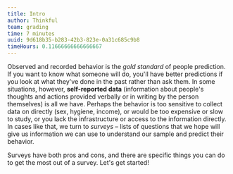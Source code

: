 ```yaml
---
title: Intro
author: Thinkful
team: grading
time: 7 minutes
uuid: 9d618b35-b283-42b3-823e-0a31c685c9b8
timeHours: 0.11666666666666667
---
```


Observed and recorded behavior is the *gold standard* of people prediction.  If you want to know what someone will do, you'll have better predictions if you look at what they've done in the past rather than ask them.  In some situations, however, **self-reported data** (information about people's thoughts and actions provided verbally or in writing by the person themselves) is all we have.  Perhaps the behavior is too sensitive to collect data on directly (sex, hygiene, income), or would be too expensive or slow to study, or you lack the infrastructure or access to the information directly.  In cases like that, we turn to *surveys* – lists of questions that we hope will give us information we can use to understand our sample and predict their behavior.

Surveys have both pros and cons, and there are specific things you can do to get the most out of a survey.  Let's get started!